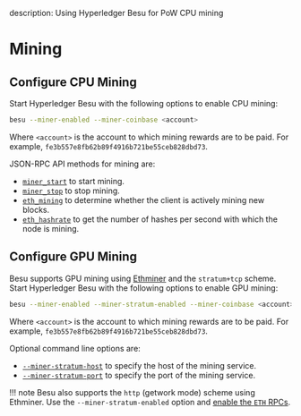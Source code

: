 description: Using Hyperledger Besu for PoW CPU mining
<!--- END of page meta data -->

# Mining

## Configure CPU Mining

Start Hyperledger Besu with the following options to enable CPU mining: 
```bash
besu --miner-enabled --miner-coinbase <account>
```

Where `<account>` is the account to which mining rewards are to be paid. For example, `fe3b557e8fb62b89f4916b721be55ceb828dbd73`.

JSON-RPC API methods for mining are:

* [`miner_start`](../../Reference/API-Methods.md#miner_start) to start mining. 
* [`miner_stop`](../../Reference/API-Methods.md#miner_stop) to stop mining. 
* [`eth_mining`](../../Reference/API-Methods.md#eth_mining) to determine whether the client is actively mining new blocks.   
* [`eth_hashrate`](../../Reference/API-Methods.md#eth_hashrate) to get the number of hashes per second with which the node is mining. 

## Configure GPU Mining

Besu supports GPU mining using [Ethminer](https://github.com/ethereum-mining/ethminer) and the `stratum+tcp` scheme. Start Hyperledger Besu with the following options to enable GPU mining: 

```bash
besu --miner-enabled --miner-stratum-enabled --miner-coinbase <account>
```

Where `<account>` is the account to which mining rewards are to be paid. For example, `fe3b557e8fb62b89f4916b721be55ceb828dbd73`.

Optional command line options are:

* [`--miner-stratum-host`](../../Reference/CLI/CLI-Syntax.md#miner-stratum-host) to specify the host of the mining service.
* [`--miner-stratum-port`](../../Reference/CLI/CLI-Syntax.md#miner-stratum-port) to specify the port of the mining service.

!!! note
    Besu also supports the `http` (getwork mode) scheme using Ethminer. Use the `--miner-stratum-enabled` option and [enable the `ETH` RPCs](../../Reference/CLI/CLI-Syntax.md#rpc-http-api).